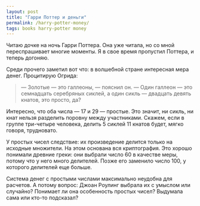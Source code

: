```yaml
---
layout: post
title: "Гарри Поттер и деньги"
permalink: /harry-potter-money/
tags: books harry-potter money
---
```


Читаю дочке на ночь Гарри Поттера. Она уже читала, но со мной переспрашивает
многие моменты. Я в свое время пропустил Поттера, и теперь догоняю.

Среди прочего заметил вот что: в волшебной стране интересная мера
денег. Процитирую Огрида:

> — Золотые — это галлеоны, — пояснил он. — Один галлеон — это семнадцать
> серебряных сиклей, а один сикль — двадцать девять кнатов, это просто, да?

Интересно, что оба числа — 17 и 29 — простые. Это значит, ни сикль, ни кнат
нельзя разделить поровну между участниками. Скажем, если в группе три-четыре
человека, делить 5 сиклей 11 кнатов будет, мягко говоря, трудновато.

У простых чисел следствие: их произведение делится только на исходные
множители. На этом основана вся криптография. Это хорошо понимали древние греки:
они выбрали число 60 в качестве меры, потому что у него много делителей. Позже
его заменило число 100, у которого делителей еще больше.

Система денег с простыми числами максимально неудобна для расчетов. А потому
вопрос: Джоан Роулинг выбрала их с умыслом или случайно? Понимает ли она
особенность простых чисел? Выдумала сама или кто-то подсказал?

